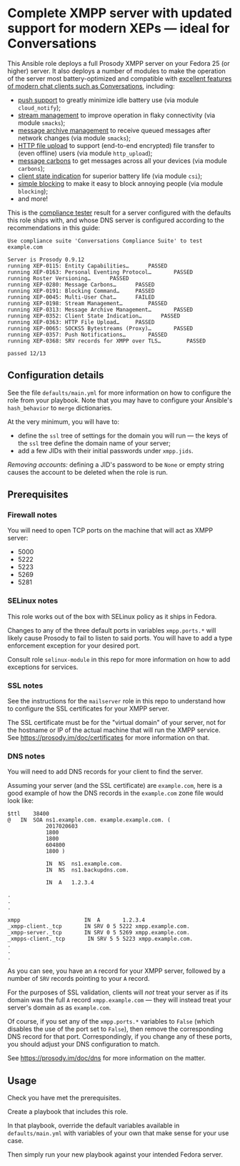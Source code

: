 # Complete XMPP server with updated support for modern XEPs — ideal for Conversations

This Ansible role deploys a full Prosody XMPP server on your Fedora 25
(or higher) server.  It also deploys a number of modules to make the operation
of the server most battery-optimized and compatible with [excellent features of
modern chat clients such as
Conversations](https://github.com/siacs/Conversations/blob/master/README.md#xmpp-features),
including:

* [push support](https://github.com/siacs/Conversations#how-do-xep-0357-push-notifications-work) to greatly minimize idle battery use (via module `cloud_notify`);
* [stream management](https://xmpp.org/extensions/xep-0198.html) to improve operation in flaky connectivity (via module `smacks`);
* [message archive management](https://xmpp.org/extensions/xep-0313.html) to receive queued messages after network changes (via module `smacks`);
* [HTTP file upload](https://xmpp.org/extensions/xep-0363.html) to support (end-to-end encrypted) file transfer to (even offline) users (via module `http_upload`);
* [message carbons](https://xmpp.org/extensions/xep-0280.html) to get messages across all your devices (via module `carbons`);
* [client state indication](https://xmpp.org/extensions/xep-0352.html) for superior battery life (via module `csi`);
* [simple blocking](https://xmpp.org/extensions/xep-0191.html) to make it easy to block annoying people (via module `blocking`);
* and more!

This is the [compliance tester](https://github.com/iNPUTmice/ComplianceTester#usage)
result for a server configured with the defaults this role ships with,
and whose DNS server is configured according to the recommendations in
this guide:

```
Use compliance suite 'Conversations Compliance Suite' to test example.com

Server is Prosody 0.9.12
running XEP-0115: Entity Capabilities…		PASSED
running XEP-0163: Personal Eventing Protocol…		PASSED
running Roster Versioning…		PASSED
running XEP-0280: Message Carbons…		PASSED
running XEP-0191: Blocking Command…		PASSED
running XEP-0045: Multi-User Chat…		FAILED
running XEP-0198: Stream Management…		PASSED
running XEP-0313: Message Archive Management…		PASSED
running XEP-0352: Client State Indication…		PASSED
running XEP-0363: HTTP File Upload…		PASSED
running XEP-0065: SOCKS5 Bytestreams (Proxy)…		PASSED
running XEP-0357: Push Notifications…		PASSED
running XEP-0368: SRV records for XMPP over TLS…		PASSED

passed 12/13
```

## Configuration details

See the file `defaults/main.yml` for more information on how to configure the
role from your playbook.  Note that you may have to configure your Ansible's
`hash_behavior` to `merge` dictionaries.

At the very minimum, you will have to:

* define the `ssl` tree of settings for the domain you will run — the keys of
  the `ssl` tree define the domain name of your server;
* add a few JIDs with their initial passwords under `xmpp.jids`.

*Removing accounts:* defining a JID's password to be `None` or empty string causes
the account to be deleted when the role is run.

## Prerequisites

### Firewall notes

You will need to open TCP ports on the machine that will act as XMPP server:

* 5000
* 5222
* 5223
* 5269
* 5281

### SELinux notes

This role works out of the box with SELinux policy as it ships in Fedora.

Changes to any of the three default ports in variables `xmpp.ports.*` will
likely cause Prosody to fail to listen to said ports.  You will have to add a
type enforcement exception for your desired port.

Consult role `selinux-module` in this repo for more information on how to
add exceptions for services.

### SSL notes

See the instructions for the `mailserver` role in this repo to understand how
to configure the SSL certificates for your XMPP server.

The SSL certificate must be for the "virtual domain" of your server, not for
the hostname or IP of the actual machine that will run the XMPP service.
See https://prosody.im/doc/certificates for more information on that.

### DNS notes

You will need to add DNS records for your client to find the server.

Assuming your server (and the SSL certificate) are `example.com`, here is a
good example of how the DNS records in the `example.com` zone file would look like:

```
$ttl	38400
@	IN	SOA	ns1.example.com. example.example.com. (
			2017020603
			1800
			1800
			604800
			1800 )

			IN	NS  ns1.example.com.
			IN	NS  ns1.backupdns.com.
			
			IN	A   1.2.3.4

.
.
.

xmpp                    IN  A       1.2.3.4
_xmpp-client._tcp       IN SRV 0 5 5222 xmpp.example.com.
_xmpp-server._tcp       IN SRV 0 5 5269 xmpp.example.com.
_xmpps-client._tcp       IN SRV 5 5 5223 xmpp.example.com.
.
.
.
```

As you can see, you have an `A` record for your XMPP server, followed
by a number of `SRV` records pointing to your `A` record.

For the purposes of SSL validation, clients will *not* treat your
server as if its domain was the full `A` record `xmpp.example.com`
— they will instead treat your server's domain as as `example.com`.

Of course, if you set any of the `xmpp.ports.*` variables to `False`
(which disables the use of the port set to `False`), then remove
the corresponding DNS record for that port.  Correspondingly, if you change
any of these ports, you should adjust your DNS configuration to match.

See https://prosody.im/doc/dns for more information on the matter.

## Usage

Check you have met the prerequisites.

Create a playbook that includes this role.

In that playbook, override the default variables available in
`defaults/main.yml` with variables of your own that make sense for
your use case.

Then simply run your new playbook against your intended Fedora server.
